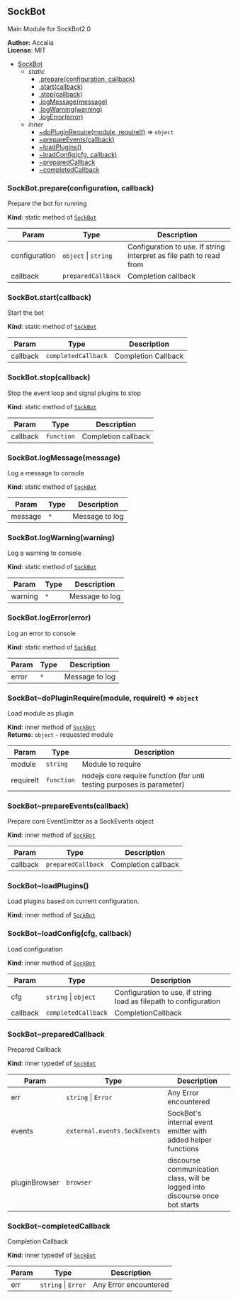 <a name="module_SockBot"></a>
## SockBot
Main Module for SockBot2.0

**Author:** Accalia  
**License**: MIT  

* [SockBot](#module_SockBot)
  * _static_
    * [.prepare(configuration, callback)](#module_SockBot.prepare)
    * [.start(callback)](#module_SockBot.start)
    * [.stop(callback)](#module_SockBot.stop)
    * [.logMessage(message)](#module_SockBot.logMessage)
    * [.logWarning(warning)](#module_SockBot.logWarning)
    * [.logError(error)](#module_SockBot.logError)
  * _inner_
    * [~doPluginRequire(module, requireIt)](#module_SockBot..doPluginRequire) ⇒ <code>object</code>
    * [~prepareEvents(callback)](#module_SockBot..prepareEvents)
    * [~loadPlugins()](#module_SockBot..loadPlugins)
    * [~loadConfig(cfg, callback)](#module_SockBot..loadConfig)
    * [~preparedCallback](#module_SockBot..preparedCallback)
    * [~completedCallback](#module_SockBot..completedCallback)

<a name="module_SockBot.prepare"></a>
### SockBot.prepare(configuration, callback)
Prepare the bot for running

**Kind**: static method of <code>[SockBot](#module_SockBot)</code>  

| Param | Type | Description |
| --- | --- | --- |
| configuration | <code>object</code> &#124; <code>string</code> | Configuration to use. If string interpret as file path to read from |
| callback | <code>preparedCallback</code> | Completion callback |

<a name="module_SockBot.start"></a>
### SockBot.start(callback)
Start the bot

**Kind**: static method of <code>[SockBot](#module_SockBot)</code>  

| Param | Type | Description |
| --- | --- | --- |
| callback | <code>completedCallback</code> | Completion Callback |

<a name="module_SockBot.stop"></a>
### SockBot.stop(callback)
Stop the event loop and signal plugins to stop

**Kind**: static method of <code>[SockBot](#module_SockBot)</code>  

| Param | Type | Description |
| --- | --- | --- |
| callback | <code>function</code> | Completion callback |

<a name="module_SockBot.logMessage"></a>
### SockBot.logMessage(message)
Log a message to console

**Kind**: static method of <code>[SockBot](#module_SockBot)</code>  

| Param | Type | Description |
| --- | --- | --- |
| message | <code>\*</code> | Message to log |

<a name="module_SockBot.logWarning"></a>
### SockBot.logWarning(warning)
Log a warning to console

**Kind**: static method of <code>[SockBot](#module_SockBot)</code>  

| Param | Type | Description |
| --- | --- | --- |
| warning | <code>\*</code> | Message to log |

<a name="module_SockBot.logError"></a>
### SockBot.logError(error)
Log an error to console

**Kind**: static method of <code>[SockBot](#module_SockBot)</code>  

| Param | Type | Description |
| --- | --- | --- |
| error | <code>\*</code> | Message to log |

<a name="module_SockBot..doPluginRequire"></a>
### SockBot~doPluginRequire(module, requireIt) ⇒ <code>object</code>
Load module as plugin

**Kind**: inner method of <code>[SockBot](#module_SockBot)</code>  
**Returns**: <code>object</code> - requested module  

| Param | Type | Description |
| --- | --- | --- |
| module | <code>string</code> | Module to require |
| requireIt | <code>function</code> | nodejs core require function (for unti testing purposes is parameter) |

<a name="module_SockBot..prepareEvents"></a>
### SockBot~prepareEvents(callback)
Prepare core EventEmitter as a SockEvents object

**Kind**: inner method of <code>[SockBot](#module_SockBot)</code>  

| Param | Type | Description |
| --- | --- | --- |
| callback | <code>preparedCallback</code> | Completion callback |

<a name="module_SockBot..loadPlugins"></a>
### SockBot~loadPlugins()
Load plugins based on current configuration.

**Kind**: inner method of <code>[SockBot](#module_SockBot)</code>  
<a name="module_SockBot..loadConfig"></a>
### SockBot~loadConfig(cfg, callback)
Load configuration

**Kind**: inner method of <code>[SockBot](#module_SockBot)</code>  

| Param | Type | Description |
| --- | --- | --- |
| cfg | <code>string</code> &#124; <code>object</code> | Configuration to use, if string load as filepath to configuration |
| callback | <code>completedCallback</code> | CompletionCallback |

<a name="module_SockBot..preparedCallback"></a>
### SockBot~preparedCallback
Prepared Callback

**Kind**: inner typedef of <code>[SockBot](#module_SockBot)</code>  

| Param | Type | Description |
| --- | --- | --- |
| err | <code>string</code> &#124; <code>Error</code> | Any Error encountered |
| events | <code>external.events.SockEvents</code> | SockBot's internal event emitter with added helper functions |
| pluginBrowser | <code>browser</code> | discourse communication class, will be logged into discourse once bot starts |

<a name="module_SockBot..completedCallback"></a>
### SockBot~completedCallback
Completion Callback

**Kind**: inner typedef of <code>[SockBot](#module_SockBot)</code>  

| Param | Type | Description |
| --- | --- | --- |
| err | <code>string</code> &#124; <code>Error</code> | Any Error encountered |

